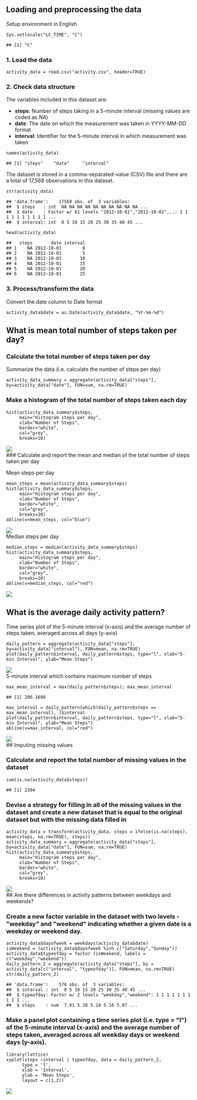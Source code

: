 Loading and preprocessing the data
----------------------------------

Setup environment in English

    Sys.setlocale("LC_TIME", "C")

    ## [1] "C"

### 1. Load the data

    activity_data = read.csv("activity.csv", header=TRUE)

### 2. Check data structure

The variables included in this dataset are:

-   **steps**: Number of steps taking in a 5-minute interval (missing
    values are coded as *NA*)
-   **date**: The date on which the measurement was taken in YYYY-MM-DD
    format
-   **interval**: Identifier for the 5-minute interval in which
    measurement was taken

<!-- -->

    names(activity_data)

    ## [1] "steps"    "date"     "interval"

The dataset is stored in a comma-separated-value (CSV) file and there
are a total of 17,568 observations in this dataset.

    str(activity_data)

    ## 'data.frame':    17568 obs. of  3 variables:
    ##  $ steps   : int  NA NA NA NA NA NA NA NA NA NA ...
    ##  $ date    : Factor w/ 61 levels "2012-10-01","2012-10-02",..: 1 1 1 1 1 1 1 1 1 1 ...
    ##  $ interval: int  0 5 10 15 20 25 30 35 40 45 ...

    head(activity_data)

    ##   steps       date interval
    ## 1    NA 2012-10-01        0
    ## 2    NA 2012-10-01        5
    ## 3    NA 2012-10-01       10
    ## 4    NA 2012-10-01       15
    ## 5    NA 2012-10-01       20
    ## 6    NA 2012-10-01       25

### 3. Process/transform the data

Convert the date column to Date format

    activity_data$date = as.Date(activity_data$date, "%Y-%m-%d")

What is mean total number of steps taken per day?
-------------------------------------------------

### Calculate the total number of steps taken per day

Summarize the data (i.e. calculate the number of steps per day)

    activity_data_summary = aggregate(activity_data["steps"], by=activity_data["date"], FUN=sum, na.rm=TRUE)

### Make a histogram of the total number of steps taken each day

    hist(activity_data_summary$steps, 
         main="Histogram steps per day", 
         xlab="Number of Steps", 
         border="white", 
         col="grey",
         breaks=10)

![](PA1_template_files/figure-markdown_strict/histogram-1.png)  
 \#\#\# Calculate and report the mean and median of the total number of
steps taken per day

Mean steps per day

    mean_steps = mean(activity_data_summary$steps)
    hist(activity_data_summary$steps, 
         main="Histogram steps per day", 
         xlab="Number of Steps", 
         border="white", 
         col="grey",
         breaks=10)
    abline(v=mean_steps, col="blue")

![](PA1_template_files/figure-markdown_strict/mean-1.png)  
 Median steps per day

    median_steps = median(activity_data_summary$steps)
    hist(activity_data_summary$steps, 
         main="Histogram steps per day", 
         xlab="Number of Steps", 
         border="white", 
         col="grey",
         breaks=10)
    abline(v=median_steps, col="red")

![](PA1_template_files/figure-markdown_strict/median-1.png)  

What is the average daily activity pattern?
-------------------------------------------

Time series plot of the 5-minute interval (x-axis) and the average
number of steps taken, averaged across all days (y-axis)

    daily_pattern = aggregate(activity_data["steps"], by=activity_data["interval"], FUN=mean, na.rm=TRUE)
    plot(daily_pattern$interval, daily_pattern$steps, type="l", xlab="5-min Interval", ylab="Mean Steps")

![](PA1_template_files/figure-markdown_strict/daily_pattern-1.png)  
 5-minute interval which contains maximum number of steps

    max_mean_interval = max(daily_pattern$steps); max_mean_interval

    ## [1] 206.1698

    max_interval = daily_pattern[which(daily_pattern$steps == max_mean_interval), ]$interval
    plot(daily_pattern$interval, daily_pattern$steps, type="l", xlab="5-min Interval", ylab="Mean Steps")
    abline(v=max_interval, col="red")

![](PA1_template_files/figure-markdown_strict/max_avg_steps_interval-1.png)  
 \#\# Imputing missing values

### Calculate and report the total number of missing values in the dataset

    sum(is.na(activity_data$steps))

    ## [1] 2304

### Devise a strategy for filling in all of the missing values in the dataset and create a new dataset that is equal to the original dataset but with the missing data filled in

    activity_data = transform(activity_data, steps = ifelse(is.na(steps), mean(steps, na.rm=TRUE), steps))
    activity_data_summary = aggregate(activity_data["steps"], by=activity_data["date"], FUN=sum, na.rm=TRUE)
    hist(activity_data_summary$steps, 
         main="Histogram steps per day", 
         xlab="Number of Steps", 
         border="white", 
         col="grey",
         breaks=10)

![](PA1_template_files/figure-markdown_strict/imputting-1.png)  
 \#\# Are there differences in activity patterns between weekdays and
weekends?

### Create a new factor variable in the dataset with two levels - "weekday" and "weekend" indicating whether a given date is a weekday or weekend day.

    activity_data$dayofweek = weekdays(activity_data$date)
    isWeekend = (activity_data$dayofweek %in% c("Saturday","Sunday"))
    activity_data$typeofday = factor (isWeekend, labels = c("weekday","weekend"))
    daily_pattern_2 = aggregate(activity_data["steps"], by = activity_data[c("interval", "typeofday")], FUN=mean, na.rm=TRUE)
    str(daily_pattern_2)

    ## 'data.frame':    576 obs. of  3 variables:
    ##  $ interval : int  0 5 10 15 20 25 30 35 40 45 ...
    ##  $ typeofday: Factor w/ 2 levels "weekday","weekend": 1 1 1 1 1 1 1 1 1 1 ...
    ##  $ steps    : num  7.01 5.38 5.14 5.16 5.07 ...

### Make a panel plot containing a time series plot (i.e. type = "l") of the 5-minute interval (x-axis) and the average number of steps taken, averaged across all weekday days or weekend days (y-axis).

    library(lattice)
    xyplot(steps ~interval | typeofday, data = daily_pattern_2,
          type = 'l',
          xlab = 'Interval',
          ylab = 'Mean Steps',
          layout = c(1,2))

![](PA1_template_files/figure-markdown_strict/panelplot-1.png)

